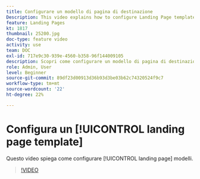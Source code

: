 ```yaml
---
title: Configurare un modello di pagina di destinazione
Description: This video explains how to configure Landing Page templates in Adobe Campaign Standard.
feature: Landing Pages
kt: 1817
thumbnail: 25200.jpg
doc-type: feature video
activity: use
team: DOC
exl-id: 717e9c30-939e-4560-b358-96f144009105
description: Scopri come configurare un modello di pagina di destinazione
role: Admin, User
level: Beginner
source-git-commit: 89df23d00913d36b93d3be03b62c74320524f9c7
workflow-type: tm+mt
source-wordcount: '22'
ht-degree: 22%

---
```


# Configura un [!UICONTROL landing page template]

Questo video spiega come configurare [!UICONTROL landing page] modelli.

>[!VIDEO](https://video.tv.adobe.com/v/25200/?quality=12&learn=on)
